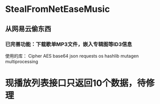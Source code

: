 # StealFromNetEaseMusic
## 从网易云偷东西
### 已完善功能：下载歌单MP3文件，嵌入专辑图等ID3信息
使用的库：
Cipher
AES
base64
json
requests
os
hashlib
mutagen
multiprocessing

# 现播放列表接口只返回10个数据，待修理
